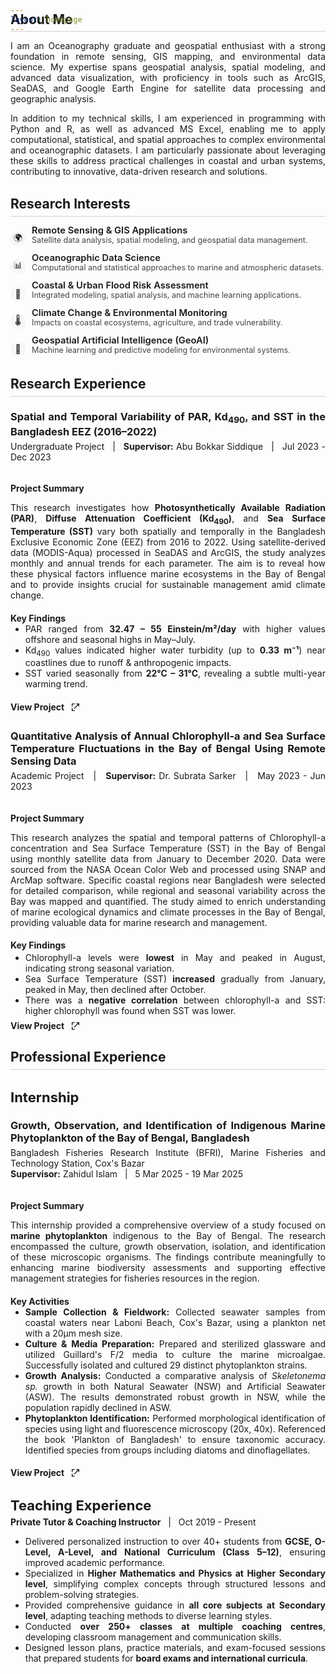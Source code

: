 ```yaml
---
layout: homepage
---
```


<style>
  /* Justify all normal text */
  body {
    text-align: justify;
  }
  
  h2#about-me {
    margin-top: -50px !important;
    padding-top: 0 !important;
  }

  h2 {
    border-bottom: 1.5px solid #d3d3d3; /* light gray line */
    padding-bottom: 0.3em; 
    margin-bottom: .5em; 
    display: block;
    width: 100%;/* ensures line spans full width */
  }
  

  /* Add extra top margin only to h2 except the first one */
  h2:not(:first-of-type) {
    margin-top: 1.5em; /* space before subsequent h2 */
  }
</style>

<h2 id="about-me">About Me</h2>

  <p>
    I am an Oceanography graduate and geospatial enthusiast with a strong foundation in remote sensing, GIS mapping, and environmental data science. My expertise spans geospatial analysis, spatial modeling, and advanced data visualization, with proficiency in tools such as ArcGIS, SeaDAS, and Google Earth Engine for satellite data processing and geographic analysis.
  </p>
  <p>
    In addition to my technical skills, I am experienced in programming with Python and R, as well as advanced MS Excel, enabling me to apply computational, statistical, and spatial approaches to complex environmental and oceanographic datasets. I am particularly passionate about leveraging these skills to address practical challenges in coastal and urban systems, contributing to innovative, data-driven research and solutions.
  </p>


<h2 id="research-interests">Research Interests</h2>

<ul style="list-style:none; padding-left:0;">
  <li style="margin-bottom:10px; display:flex; align-items:flex-start;">
    <span style="width:24px; height:24px; display:flex; align-items:center; justify-content:center; background:#f6f6f6; border-radius:50%; font-size:1em; margin-right:10px; flex-shrink:0; margin-top:10px;">
      🌍
    </span>
    <div>
      <div style="font-size:1.05em; font-weight:600; line-height: 1.1em; margin-bottom: 0;">Remote Sensing & GIS Applications</div>
      <div style="color:#444; font-size:.9em;">Satellite data analysis, spatial modeling, and geospatial data management.</div>
    </div>
  </li>
  <li style="margin-bottom:10px; display:flex; align-items:flex-start;">
    <span style="width:24px; height:24px; display:flex; align-items:center; justify-content:center; background:#f6f6f6; border-radius:50%; font-size:1em; margin-right:10px; flex-shrink:0; margin-top:10px;">
      📊
    </span>
    <div>
      <div style="font-size:1.05em; font-weight:600; line-height: 1.1em; margin-bottom: 0;">Oceanographic Data Science</div>
      <div style="color:#444; font-size:.9em;">Computational and statistical approaches to marine and atmospheric datasets.</div>
    </div>
  </li>
  <li style="margin-bottom:10px; display:flex; align-items:flex-start;">
    <span style="width:24px; height:24px; display:flex; align-items:center; justify-content:center; background:#f6f6f6; border-radius:50%; font-size:1em; margin-right:10px; flex-shrink:0; margin-top:10px;">
      🌊
    </span>
    <div>
      <div style="font-size:1.05em; font-weight:600; line-height: 1.1em; margin-bottom: 0;">Coastal & Urban Flood Risk Assessment</div>
      <div style="color:#444; font-size:.9em;">Integrated modeling, spatial analysis, and machine learning applications.</div>
    </div>
  </li>
  <li style="margin-bottom:10px; display:flex; align-items:flex-start;">
    <span style="width:24px; height:24px; display:flex; align-items:center; justify-content:center; background:#f6f6f6; border-radius:50%; font-size:1em; margin-right:10px; flex-shrink:0; margin-top:10px;">
      🌡️
    </span>
    <div>
      <div style="font-size:1.05em; font-weight:600; line-height: 1.1em; margin-bottom: 0;">Climate Change & Environmental Monitoring</div>
      <div style="color:#444; font-size:.9em;">Impacts on coastal ecosystems, agriculture, and trade vulnerability.</div>
    </div>
  </li>
  <li style="margin-bottom:10px; display:flex; align-items:flex-start;">
    <span style="width:24px; height:24px; display:flex; align-items:center; justify-content:center; background:#f6f6f6; border-radius:50%; font-size:1em; margin-right:10px; flex-shrink:0; margin-top:10px;">
      🤖
    </span>
    <div>
      <div style="font-size:1.05em; font-weight:600; line-height: 1.1em; margin-bottom: 0;">Geospatial Artificial Intelligence (GeoAI)</div>
      <div style="color:#444; font-size:.9em;">Machine learning and predictive modeling for environmental systems.</div>
    </div>
  </li>
</ul>


<h2 id="research-experience">Research Experience</h2>
  <h3 style="margin-bottom: 5px;">Spatial and Temporal Variability of PAR, Kd<sub>490</sub>, and SST in the Bangladesh EEZ (2016–2022)</h3>
  <p style="margin-top: 0;">Undergraduate Project &nbsp; | &nbsp; <b>Supervisor:</b> Abu Bokkar Siddique &nbsp; | &nbsp; Jul 2023 - Dec 2023</p>
  <div style="display:flex; flex-wrap:wrap; gap:1.5em;">
    
  <div style="flex:2; min-width:320px;">
    
  <h4 style="margin-bottom:.2em;">Project Summary</h4>
     
   <p> This research investigates how <strong>Photosynthetically Available Radiation (PAR)</strong>, <strong>Diffuse Attenuation Coefficient (Kd<sub>490</sub>)</strong>, and <strong>Sea Surface Temperature (SST)</strong> vary both spatially and temporally in the Bangladesh Exclusive Economic Zone (EEZ) from 2016 to 2022. Using satellite-derived data (MODIS-Aqua) processed in SeaDAS and ArcGIS, the study analyzes monthly and annual trends for each parameter. The aim is to reveal how these physical factors influence marine ecosystems in the Bay of Bengal and to provide insights crucial for sustainable management amid climate change.</p> 


  <h4 style="margin-bottom: 0;">Key Findings</h4>       
    <ul style="margin-top: 0; margin-bottom:.5em">
            <li>PAR ranged from <b>32.47 – 55 Einstein/m²/day</b> with higher values offshore and seasonal highs in May–July.</li>
            <li>Kd<sub>490</sub> values indicated higher water turbidity (up to <b>0.33 m⁻¹</b>) near coastlines due to runoff &amp; anthropogenic impacts.</li>
            <li>SST varied seasonally from <b>22°C – 31°C</b>, revealing a subtle multi-year warming trend.</li>
    </ul>

  
  <h4 style="margin-bottom: 2em">
    <a href="./projects/undergrad_project.pdf" 
       target="_blank" 
       style="text-decoration: none; color: inherit; display: inline-flex; align-items: center; gap: 6px;">
      View Project
      <svg xmlns="http://www.w3.org/2000/svg" 
           width="16" height="16" fill="currentColor" 
           viewBox="0 0 24 24" style="margin-left: 4px;">
        <path d="M14 3h7v7h-2V6.41l-9.29 9.3-1.42-1.42 9.3-9.29H14V3z"/>
        <path d="M5 5h5V3H3v7h2V5zm0 14v-5H3v7h7v-2H5z"/>
      </svg>
    </a>
  </h4>


  <h3 style="margin-bottom: 5px;"> Quantitative Analysis of Annual Chlorophyll-a and Sea Surface Temperature Fluctuations in the Bay of Bengal Using Remote Sensing Data</h3>
  <p style="margin-top: 0;">Academic Project &nbsp; | &nbsp; <b>Supervisor:</b> Dr. Subrata Sarker &nbsp; | &nbsp; May 2023 - Jun 2023</p>
  <div style="display:flex; flex-wrap:wrap; gap:1.5em;">
    
   <div style="flex:2; min-width:320px;">
    
  <h4 style="margin-bottom:.2em;">Project Summary</h4>
      
  <p> This research analyzes the spatial and temporal patterns of Chlorophyll-a concentration and Sea Surface Temperature (SST) in the Bay of Bengal using monthly satellite data from January to December 2020. Data were sourced from the NASA Ocean Color Web and processed using SNAP and ArcMap software. Specific coastal regions near Bangladesh were selected for detailed comparison, while regional and seasonal variability across the Bay was mapped and quantified. The study aimed to enrich understanding of marine ecological dynamics and climate processes in the Bay of Bengal, providing valuable data for marine research and management.</p>

 
  <h4 style="margin-bottom: 0.2em;">Key Findings</h4>
         <ul style="margin: 0">
            <li>Chlorophyll-a levels were <b>lowest</b> in May and peaked in August, indicating strong seasonal variation.</li>   
            <li>Sea Surface Temperature (SST) <b>increased</b> gradually from January, peaked in May, then declined after October.</li>
            <li>There was a <b>negative correlation</b> between chlorophyll-a and SST: higher chlorophyll was found when SST was lower.</li>
          </ul>

       
<h4 style="margin-top: .5em; margin-bottom: 2em">
  <a href="./projects/4_1_project.pdf" 
     target="_blank" 
     style="text-decoration: none; color: inherit; display: inline-flex; align-items: center; gap: 6px;">
    View Project
    <svg xmlns="http://www.w3.org/2000/svg" 
         width="16" height="16" fill="currentColor" 
         viewBox="0 0 24 24" style="margin-left: 4px;">
      <path d="M14 3h7v7h-2V6.41l-9.29 9.3-1.42-1.42 9.3-9.29H14V3z"/>
      <path d="M5 5h5V3H3v7h2V5zm0 14v-5H3v7h7v-2H5z"/>
    </svg>
  </a>
</h4>


  <h2 id="professional-experience">Professional Experience</h2>

 <h3 style= "font-size:22px; margin-bottom: .5em;">Internship</h3> 
 <h3 style="margin-bottom: 5px;">Growth, Observation, and Identification of Indigenous Marine Phytoplankton of the Bay of Bengal, Bangladesh</h3>
 <p style="margin: 0;">Bangladesh Fisheries Research Institute (BFRI), Marine Fisheries and Technology Station, Cox's Bazar</p>
  <p style="margin-top: 0;"><b>Supervisor:</b> Zahidul Islam &nbsp; | &nbsp; 5 Mar 2025 - 19 Mar 2025</p>
  <div style="display:flex; flex-wrap:wrap; gap:1.5em;">
    
  <div style="flex:2; min-width:320px;">
    
  <h4 style="margin-bottom:.2em;">Project Summary</h4>
     
   <p> This internship provided a comprehensive overview of a study focused on <strong>marine phytoplankton</strong> indigenous to the Bay of Bengal. The research encompassed the culture, growth observation, isolation, and identification of these microscopic organisms. The findings contribute meaningfully to enhancing marine biodiversity assessments and supporting effective management strategies for fisheries resources in the region.</p> 


  <h4 style="margin-bottom: 0;">Key Activities</h4>       
    <ul style="margin-top: 0; margin-bottom:.5em">
            <li><strong>Sample Collection & Fieldwork:</strong> Collected seawater samples from coastal waters near Laboni Beach, Cox's Bazar, using a plankton net with a 20µm mesh size.</li>
            <li><strong>Culture & Media Preparation:</strong> Prepared and sterilized glassware and utilized Guillard's F/2 media to culture the marine microalgae. Successfully isolated and cultured 29 distinct phytoplankton strains.</li>
            <li><strong>Growth Analysis:</strong> Conducted a comparative analysis of <i>Skeletonema sp.</i> growth in both Natural Seawater (NSW) and Artificial Seawater (ASW). The results demonstrated robust growth in NSW, while the population rapidly declined in ASW.</li>
            <li><strong>Phytoplankton Identification:</strong> Performed morphological identification of species using light and fluorescence microscopy (20x, 40x). Referenced the book 'Plankton of Bangladesh' to ensure taxonomic accuracy. Identified species from groups including diatoms and dinoflagellates.</li>
    </ul>

  
  <h4 style="margin-bottom: 2em;">
    <a href="./projects/Internship_project.pdf" 
       target="_blank" 
       style="text-decoration: none; color: inherit; display: inline-flex; align-items: center; gap: 6px;">
      View Project
      <svg xmlns="http://www.w3.org/2000/svg" 
           width="16" height="16" fill="currentColor" 
           viewBox="0 0 24 24" style="margin-left: 4px;">
        <path d="M14 3h7v7h-2V6.41l-9.29 9.3-1.42-1.42 9.3-9.29H14V3z"/>
        <path d="M5 5h5V3H3v7h2V5zm0 14v-5H3v7h7v-2H5z"/>
      </svg>
    </a>
  </h4>


<h3 style= "font-size:22px; margin-bottom: 5px;">Teaching Experience</h3> 
     <p style="margin-top: 0;"><b>Private Tutor & Coaching Instructor</b> &nbsp; | &nbsp; Oct 2019 - Present</p>
  <div style="display:flex; flex-wrap:wrap; gap:1.5em;">

   <ul style="margin-top: 0; margin-bottom:.5em">
    <li>Delivered personalized instruction to over 40+ students from <strong>GCSE, O-Level, A-Level, and National Curriculum (Class 5–12)</strong>, ensuring improved academic performance.</li>
    <li>Specialized in <strong>Higher Mathematics and Physics at Higher Secondary level</strong>, simplifying complex concepts through structured lessons and problem-solving strategies.</li>
    <li>Provided comprehensive guidance in <strong>all core subjects at Secondary level</strong>, adapting teaching methods to diverse learning styles.</li>
    <li>Conducted <strong>over 250+ classes at multiple coaching centres</strong>, developing classroom management and communication skills.</li>
    <li>Designed lesson plans, practice materials, and exam-focused sessions that prepared students for <strong>board exams and international curricula</strong>.</li>
  </ul>